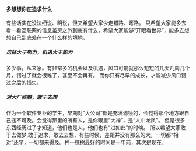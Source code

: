 

#### 多想想你在追求什么

有些话实在没法细说、明说，但又希望大家少走错路、弯路。
只希望大家能多去看一看互联网的信息茧房之外到底有什么，希望大家能够“开眼看世界”，能多去想想自己到底处在一个什么样的境地。

##### 选择大于努力，机遇大于能力
多少事，从来急。有非常多的机会以及机遇，风口可能就那么短短的几天几周几个月，错过了就会很难了，甚至不会再有。
而你只有尽早的成长，才能减少风口错过之后的损失。

##### 对大厂祛魅，敢于去想
    
作为一个软件专业的学生，早期对“大公司”都是充满滤镜的，会觉得那个地方跟自己遥不可及。会觉得那里的所有人，是你眼里“大神”，是“人中龙凤”。
但是很多东西经历过了才知道，他们也是人，他们也有“过如此”的时候。
所以希望大家敢于去做梦,敢于追求，敢去去想，有些时候，差距并没有那么的大，一切都“相对”还早，一切都来得及。种一棵树最好的时间是十年前，其次是现在。


##### 







